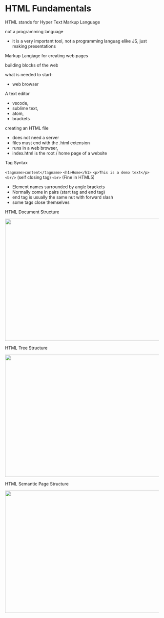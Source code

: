 # HTML Fundamentals

HTML stands for Hyper Text Markup Language

not a programming language

- it is a very important tool, not a programming languag elike JS, just making presentations

Markup Langiage for creating web pages

building blocks of the web

what is needed to start:

- web browser

A text editor

- vscode,
- sublime text,
- atom,
- brackets

creating an HTML file

- does not need a server
- files must end with the .html extension
- runs in a web browser,
- index.html is the root / home page of a website

Tag Syntax

`<tagname>content</tagname>`
`<h1>Home</h1>`
`<p>This is a demo text</p>`
`<br/>` (self closing tag)
`<br>` (Fine in HTML5)

- Element names surrounded by angle brackets
- Normally come in pairs (start tag and end tag)
- end tag is usually the same nut with forward slash
- some tags close themselves

HTML Document Structure

<img src="/assets/document-structure.png" height="400px" width="700px" />

HTML Tree Structure

<img src="/assets/tree-structure.png" height="400px" width="700px" />

HTML Semantic Page Structure

<img src="/assets/semantic-structure.png" height="400px" width="700px" />
